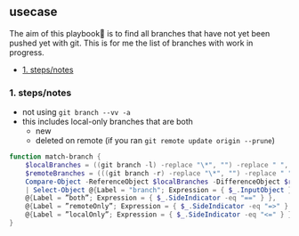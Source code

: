 ## usecase
The aim of this playbook🏁 is to find all branches that have not yet been pushed yet with git. 
This is for me the list of branches with work in progress. 

<!-- TOC -->

- [1. steps/notes](#1-stepsnotes)

<!-- /TOC -->

### 1. steps/notes
* not using `git branch --vv -a`
* this includes local-only branches that are both
  - new
  - deleted on remote (if you ran `git remote update origin --prune`)

```powershell
function match-branch {
    $localBranches = ((git branch -l) -replace "\*", "") -replace " ", ""
    $remoteBranches = (((git branch -r) -replace "\*", "") -replace " ", "") -replace "origin/", ""
    Compare-Object -ReferenceObject $localBranches -DifferenceObject $remoteBranches -IncludeEqual
    | Select-Object @{Label = "branch"; Expression = { $_.InputObject } },
    @{Label = ”both”; Expression = { $_.SideIndicator -eq "==" } },
    @{Label = ”remoteOnly”; Expression = { $_.SideIndicator -eq "=>" } }, 
    @{Label = ”localOnly”; Expression = { $_.SideIndicator -eq "<=" } }
}
```
